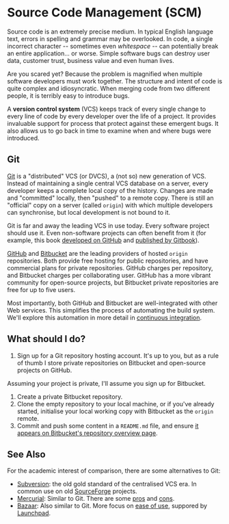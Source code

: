 # Source Code Management (SCM)

Source code is an extremely precise medium. In typical English language text, errors in spelling and grammar may be overlooked. In code, a single incorrect character -- sometimes even *whitespace* -- can potentially break an entire application... or worse. Simple software bugs can destroy user data, customer trust, business value and even human lives.

Are you scared yet? Because the problem is magnified when multiple software developers must work together. The structure and intent of code is quite complex and idiosyncratic. When merging code from two different people, it is terribly easy to introduce bugs.

A **version control system** (VCS) keeps track of every single change to every line of code by every developer over the life of a project. It provides invaluable support for process that protect against these emergent bugs. It also allows us to go back in time to examine when and where bugs were introduced.


## Git

[​Git​][git] is a "distributed" VCS (or DVCS), a (not so) new generation of VCS. Instead of maintaining a single central VCS database on a server, every developer keeps a complete local copy of the history. Changes are made and "committed" locally, then "pushed" to a remote copy. There is still an "official" copy on a server (called `origin`) with which multiple developers can synchronise, but local development is not bound to it.

Git is far and away the leading VCS in use today. Every software project should use it. Even non-software projects can often benefit from it (for example, this book [developed on GitHub][hub] and [published by Gitbook][book]).

[GitHub][github] and [Bitbucket][bitbucket] are the leading providers of hosted `origin` repositories. Both provide free hosting for public repositories, and have commercial plans for private repositories. GitHub charges per repository, and Bitbucket charges per collaborating user. GitHub has a more vibrant community for open-source projects, but Bitbucket private repositories are free for up to five users.

Most importantly, both GitHub and Bitbucket are well-integrated with other Web services. This simplifies the process of automating the build system. We'll explore this automation in more detail in [continuous integration](ci.md).


## What should I do?

1.  Sign up for a Git repository hosting account. It's up to you, but as a rule of thumb I store private repositories on Bitbucket and open-source projects on GitHub.

   Assuming your project is private, I'll assume you sign up for Bitbucket.
1. Create a private Bitbucket repository.
1. Clone the empty repository to your local machine, or if you've already started, initialise your local working copy with Bitbucket as the `origin` remote.
1. Commit and push some content in a `README.md` file, and ensure [it appears on Bitbucket's repository overview page][readme].


## See Also

For the academic interest of comparison, there are some alternatives to Git:

* [Subversion][svn]: the old gold standard of the centralised VCS era. In common use on old [SourceForge][sf] projects.
* [Mercurial][hg]: Similar to Git. There are some [pros][hg-pros] and [cons][hg-cons].
* [Bazaar][bazaar]: Also similar to Git. More focus on [ease of use][bazaar-pros], suppored by [Launchpad][launchpad].


[git]: https://git-scm.com/
[hub]: https://github.com/orlade/aws-book
[book]: https://orlade.gitbooks.io/aws/content/index.html
[github]: https://github.com
[bitbucket]: https://bitbucket.org/
[readme]: https://confluence.atlassian.com/bitbucket/display-readme-text-on-the-overview-221449772.html
[svn]:https://subversion.apache.org/
[sf]: http://sourceforge.net/
[hg]: https://www.mercurial-scm.org/
[hg-pros]: https://blogs.atlassian.com/2012/02/mercurial-vs-git-why-mercurial/
[hg-cons]: https://blogs.atlassian.com/2012/03/git-vs-mercurial-why-git/
[bazaar]: http://bazaar.canonical.com/en/
[bazaar-pros]: http://doc.bazaar.canonical.com/migration/en/why-switch-to-bazaar.html
[launchpad]: https://launchpad.net/
